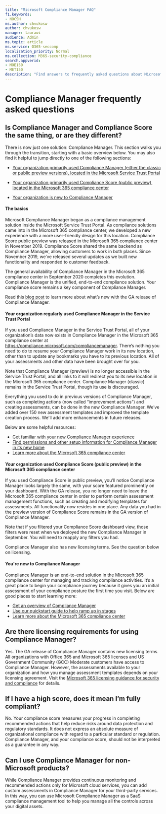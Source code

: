 ```yaml
---
title: "Microsoft Compliance Manager FAQ"
f1.keywords:
- NOCSH
ms.author: chvukosw
author: chvukosw
manager: laurawi
audience: Admin
ms.topic: article
ms.service: O365-seccomp
localization_priority: Normal
ms.collection: M365-security-compliance
search.appverid: 
- MOE150
- MET150
description: "Find answers to frequently asked questions about Microsoft Compliance Manager, which helps organizations simplify and automate risk assessments."
---
```


# Compliance Manager frequently asked questions

## Is Compliance Manager and Compliance Score the same thing, or are they different?

There is now just one solution: Compliance Manager. This section walks you through the transition, starting with a basic overview below. You may also find it helpful to jump directly to one of the following sections:

- [Your organization primarily used Compliance Manager (either the classic or public preview versions), located in the Microsoft Service Trust Portal](#your-organization-regularly-used-compliance-manager-in-the-service-trust-portal)

- [Your organization primarily used Compliance Score (public preview), located in the Microsoft 365 compliance center](#your-organization-used-compliance-score-public-preview-in-the-microsoft-365-compliance-center)

- [Your organization is new to Compliance Manager](#youre-new-to-compliance-manager
)
#### The basics

Microsoft Compliance Manager began as a compliance management solution inside the Microsoft Service Trust Portal.  As compliance solutions came into in the Microsoft 365 compliance center, we developed a new experience with a more user-friendly design for this location. Compliance Score public preview was released in the Microsoft 365 compliance center in November 2019. Compliance Score shared the same backend as Compliance Manager, allowing customers to work in both places. Since November 2019, we’ve released several updates as we built new functionality and responded to customer feedback.

The general availability of Compliance Manager in the Microsoft 365 compliance center in September 2020 completes this evolution. Compliance Manager is the unified, end-to-end compliance solution. Your compliance score remains a key component of Compliance Manager.

Read this [blog post](https://aka.ms/compliancemanager/GAblog) to learn more about what’s new with the GA release of Compliance Manager.

#### Your organization regularly used Compliance Manager in the Service Trust Portal

If you used Compliance Manager in the Service Trust Portal, all of your organization’s data now exists in Compliance Manager in the Microsoft 365 compliance center at https://compliance.microsoft.com/compliancemanager. There’s nothing you need to do to resume your Compliance Manager work in its new location, other than to update any bookmarks you have to its previous location. All of your assessments and other data have been brought over for you.

Note that Compliance Manager (preview) is no longer accessible in the Service Trust Portal, and all links to it will redirect you to its new location in the Microsoft 365 compliance center. Compliance Manager (classic) remains in the Service Trust Portal, though its use is discouraged.

Everything you used to do in previous versions of Compliance Manager, such as completing actions (now called “improvement actions”) and creating assessments, can be done in the new Compliance Manager. We’ve added over 150 new assessment templates and improved the template creation process. We'll add more enhancements in future releases.

Below are some helpful resources:

- [Get familiar with your new Compliance Manager experience](compliance-manager-setup.md#understand-the-compliance-manager-dashboard)
- [Find permissions and other setup information for Compliance Manager in its new home](compliance-manager-setup.md#who-can-access-compliance-manager)
- [Learn more about the Microsoft 365 compliance center](microsoft-365-compliance-center.md)

#### Your organization used Compliance Score (public preview) in the Microsoft 365 compliance center

If you used Compliance Score in public preview, you’ll notice Compliance Manager looks largely the same, with your score featured prominently on your dashboard. With the GA release, you no longer need to leave the Microsoft 365 compliance center in order to perform certain assessment management functions, such as creating and modifying templates for assessments. All functionality now resides in one place. Any data you had in the preview version of Compliance Score remains in the GA version of Compliance Manager.

Note that if you filtered your Compliance Score dashboard view, those filters were reset when we deployed the new Compliance Manager in September. You will need to reapply any filters you had.

Compliance Manager also has new licensing terms. See the question below on licensing.

#### You're new to Compliance Manager

Compliance Manager is an end-to-end solution in the Microsoft 365 compliance center for managing and tracking compliance activities. It’s a great place to begin your compliance journey because it gives you an initial assessment of your compliance posture the first time you visit. Below are good places to start learning more:

- [Get an overview of Compliance Manager](compliance-manager.md)
- [Use our quickstart guide to help ramp up in stages](compliance-manager-quickstart.md)
- [Learn more about the Microsoft 365 compliance center](microsoft-365-compliance-center.md)

## Are there licensing requirements for using Compliance Manager?

Yes. The GA release of Compliance Manager contains new licensing terms. All organizations with Office 365 and Microsoft 365 licenses and US Government Community (GCC) Moderate customers have access to Compliance Manager. However, the assessments available to your organization and how you manage assessment templates depends on your licensing agreement. Visit the [Microsoft 365 licensing guidance for security and compliance](https://go.microsoft.com/fwlink/?linkid=2132371) for details.

## If I have a high score, does it mean I’m fully compliant?

No. Your compliance score measures your progress in completing recommended actions that help reduce risks around data protection and regulatory standards. It does not express an absolute measure of organizational compliance with regard to a particular standard or regulation. Compliance Manager, and your compliance score, should not be interpreted as a guarantee in any way.

## Can I use Compliance Manager for non-Microsoft products?

While Compliance Manager provides continuous monitoring and recommended actions only for Microsoft cloud services, you can add custom assessments in Compliance Manager for your third-party services. In this way, you can use Microsoft Compliance Manager as a SaaS compliance management tool to help you manage all the controls across your digital assets.